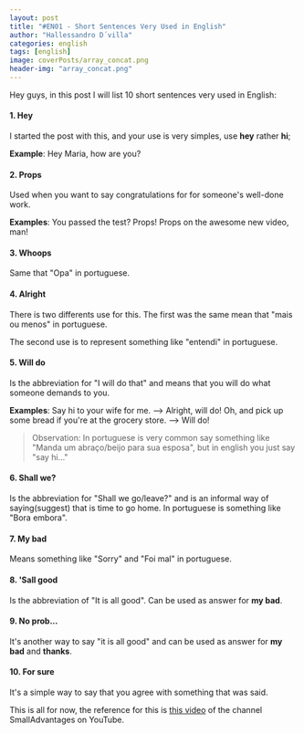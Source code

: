 ```yaml
---
layout: post
title: "#EN01 - Short Sentences Very Used in English"
author: "Hallessandro D´villa"
categories: english
tags: [english]
image: coverPosts/array_concat.png
header-img: "array_concat.png"
---
```


Hey guys, in this post I will list 10 short sentences very used in English: 

#### 1. Hey 
I started the post with this, and your use is very simples, use **hey** rather **hi**;

**Example**: Hey Maria, how are you? 

#### 2. Props 
Used when you want to say congratulations for for someone's well-done work. 

**Examples**: You passed the test? Props! 
Props on the awesome new video, man!

#### 3. Whoops 
Same that "Opa" in portuguese. 

#### 4. Alright
There is two differents use for this. The first was the same mean that "mais ou menos" in portuguese. 

The second use is to represent something like "entendi" in portuguese. 

#### 5. Will do
Is the abbreviation for "I will do that" and means that you will do what someone demands to you.

**Examples**: Say hi to your wife for me. --> Alright, will do! 
Oh, and pick up some bread if you're at the grocery store. --> Will do!

> Observation: In portuguese is very common say something like "Manda um abraço/beijo para sua esposa", but in english you just say "say hi..."

#### 6. Shall we?
Is the abbreviation for "Shall we go/leave?" and is an informal way of saying(suggest) that is time to go home. In portuguese is something like "Bora embora". 

#### 7. My bad
Means something like "Sorry" and "Foi mal" in portuguese. 

#### 8. 'Sall good
Is the abbreviation of "It is all good". Can be used as answer for **my bad**. 

#### 9. No prob...
It's another way to say "it is all good" and can be used as answer for **my bad** and **thanks**. 

#### 10. For sure
It's a simple way to say that you agree with something that was said.

This is all for now, the reference for this is [this video](https://www.youtube.com/watch?v=aXRNWVdHuE0) of the channel SmallAdvantages on YouTube.  

